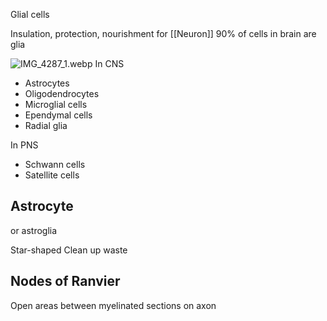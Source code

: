Glial cells

Insulation, protection, nourishment for [[Neuron]]
90% of cells in brain are glia

![IMG_4287\_1.webp](img_4287_1.webp)
In CNS

* Astrocytes
* Oligodendrocytes
* Microglial cells
* Ependymal cells
* Radial glia

In PNS

* Schwann cells
* Satellite cells

## Astrocyte

or astroglia

Star-shaped
Clean up waste

## Nodes of Ranvier

Open areas between myelinated sections on axon
